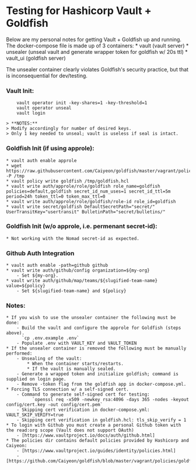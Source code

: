 # Testing for Hashicorp Vault + Goldfish

Below are my personal notes for getting Vault + Goldfish up and running. The docker-compose file is made up of 3 containers:
    * vault (vault server)
    * unsealer (unseal vault and generate wrapper token for goldfish w/ 20s ttl)
    * vault_ui (goldfish server)

The unsealer container clearly violates Goldfish's security practice, but that is inconsequential for dev/testing.

### Vault Init:
```
    vault operator init -key-shares=1 -key-threshold=1
    vault operator unseal
    vault login
```
    > **NOTES:**
    > Modify accordingly for number of desired keys.
    > Only 1 key needed to unseal; vault is useless if seal is intact.
### Goldfish Init (if using approle):
    * vault auth enable approle
    * wget https://raw.githubusercontent.com/Caiyeon/goldfish/master/vagrant/policies/goldfish.hcl -P /tmp
    * vault policy write goldfish /tmp/goldfish.hcl
    * vault write auth/approle/role/goldfish role_name=goldfish policies=default,goldfish secret_id_num_uses=1 secret_id_ttl=5m period=24h token_ttl=0 token_max_ttl=0
    * vault write auth/approle/role/goldfish/role-id role_id=goldfish
    * vault write secret/goldfish DefaultSecretPath="secret/" UserTransitKey="usertransit" BulletinPath="secret/bulletins/"

### Goldfish Init (w/o approle, i.e. permenant secret-id):
    * Not working with the Nomad secret-id as expected.

### Github Auth Integration
    * vault auth enable -path=github github
    * vault write auth/github/config organization=${my-org}
        - Set ${my-org}.
    * vault write auth/github/map/teams/${slugified-team-name} value=${policy}
        - Set ${slugified-team-name} and ${policy}

### Notes:
    * If you wish to use the unsealer container the following must be done:
        - Build the vault and configure the approle for Goldfish (steps above).
          `cp .env.example .env`
        - Populate .env with VAULT_KEY and VAULT_TOKEN
    * If the unsealer container is removed the following must be manually performed:
        - Unsealing of the vault:
            * When the container starts/restarts.
            * If the vault is manually sealed.
        - Generate a wrapped token and initialize goldfish; command is supplied on login page.
        - Remove -token flag from the goldfish app in docker-compose.yml.
    * Forcing TLS connection w/ a self-signed cert.
        - Command to generate self-signed cert for testing:
              `openssl req -x509 -newkey rsa:4096 -days 365 -nodes -keyout config/cert.key -out config/cert.pem`
        - Skipping cert verification in docker-compose.yml: VAULT_SKIP_VERIFY=true
        - Skipping cert verification in goldfish.hcl: tls_skip_verify = 1
    * To login with Github you must create a personal Github token with the read:org scope (Vault does not support OAuth)
        - [https://www.vaultproject.io/docs/auth/github.html]
    * The policies dir contains default policies provided by Hashicorp and Caiyeon:
        - [https://www.vaultproject.io/guides/identity/policies.html]
        - [https://github.com/Caiyeon/goldfish/blob/master/vagrant/policies/goldfish.hcl]
